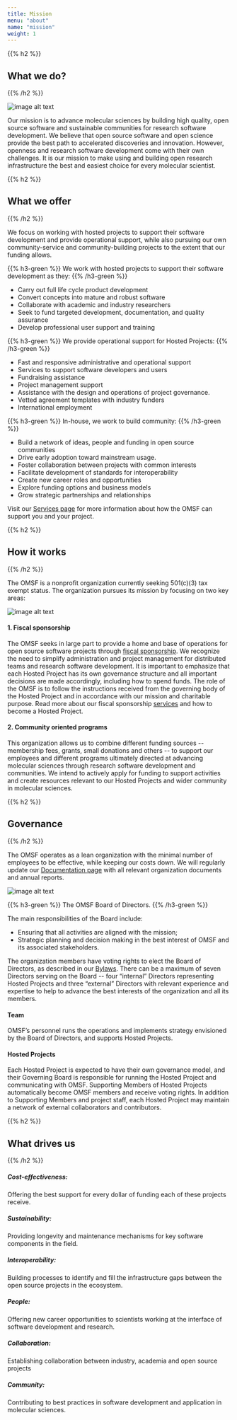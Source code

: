 ```yaml
---
title: Mission
menu: "about"
name: "mission"
weight: 1
---
```


{{% h2 %}}
## What we do?
{{% /h2 %}}

![image alt text](/images/OMF-img1.jpg)

Our mission is to advance molecular sciences by building high quality, open source software and sustainable communities for research software development.
We believe that open source software and open science provide the best path to accelerated discoveries and innovation. However, openness and research software development come with their own challenges. It is our mission to make using and building open research infrastructure the best and easiest choice for every molecular scientist.


{{% h2 %}}
## What we offer
{{% /h2 %}}

We focus on working with hosted projects to support their software development and provide operational support, while also pursuing our own community-service and community-building projects to the extent that our funding allows.

{{% h3-green %}}
We work with hosted projects to support their software development as they:
{{% /h3-green %}}
* Carry out full life cycle product development
* Convert concepts into mature and robust software
* Collaborate with academic and industry researchers
* Seek to fund targeted development, documentation, and quality assurance
* Develop professional user support and training

{{% h3-green %}}
We provide operational support for Hosted Projects:
{{% /h3-green %}}
* Fast and responsive administrative and operational support
* Services to support software developers and users
* Fundraising assistance
* Project management support
* Assistance with the design and operations of project governance.
* Vetted agreement templates with industry funders
* International employment

{{% h3-green %}}
In-house, we work to build community:
{{% /h3-green %}}
* Build a network of ideas, people and funding in open source communities
* Drive early adoption toward mainstream usage.
* Foster collaboration between projects with common interests
* Facilitate development of standards for interoperability
* Create new career roles and opportunities
* Explore funding options and business models
* Grow strategic partnerships and relationships

Visit our [Services page](#services) for more information about how the OMSF can support you and your project.


{{% h2 %}}
## How it works
{{% /h2 %}}

The OMSF is a nonprofit organization currently seeking 501(c)(3) tax exempt status. The organization pursues its mission by focusing on two key areas:

![image alt text](/images/OMF-img2.jpg)

#### 1.	Fiscal sponsorship
The OMSF seeks in large part to provide a home and base of operations for open source software projects through [fiscal sponsorship](https://en.wikipedia.org/wiki/Fiscal_sponsorship). We recognize the need to simplify administration and project management for distributed teams and research software development. It is important to emphasize that each Hosted Project has its own governance structure and all important decisions are made accordingly, including how to spend funds. The role of the OMSF is to follow the instructions received from the governing body of the Hosted Project and in accordance with our mission and charitable purpose. Read more about our fiscal sponsorship [services](services) and how to become a Hosted Project.  

#### 2.	Community oriented programs
This organization allows us to combine different funding sources -- membership fees, grants, small donations and others -- to support our employees and different programs ultimately directed at advancing molecular sciences through research software development and communities. We intend to actively apply for funding to support activities and create resources relevant to our Hosted Projects and wider community in molecular sciences.

{{% h2 %}}
## Governance
{{% /h2 %}}

The OMSF operates as a lean organization with the minimal number of employees to be effective, while keeping our costs down. We will regularly update our [Documentation page](#documentation) with all relevant organization documents and annual reports.

![image alt text](/images/OMF-img3.jpg)

{{% h3-green %}}
The OMSF Board of Directors.
{{% /h3-green %}}

The main responsibilities of the Board include:

* Ensuring that all activities are aligned with the mission;
* Strategic planning and decision making in the best interest of OMSF and its associated stakeholders.

The organization members have voting rights to elect the Board of Directors, as described in our [Bylaws](#documentation). There can be a maximum of seven Directors serving on the Board -- four “internal” Directors representing Hosted Projects and three “external” Directors with relevant experience and expertise to help to advance the best interests of the organization and all its members.

#### Team
OMSF’s personnel runs the operations and implements strategy envisioned by the Board of Directors, and supports Hosted Projects.


#### Hosted Projects
Each Hosted Project is expected to have their own governance model, and their Governing Board is responsible for running the Hosted Project and communicating with OMSF. Supporting Members of Hosted Projects automatically become OMSF members and receive voting rights. In addition to Supporting Members and project staff, each Hosted Project may maintain a network of external collaborators and contributors.


{{% h2 %}}
## What drives us
{{% /h2 %}}

##### Cost-effectiveness:
Offering the best support for every dollar of funding each of these projects receive.


##### Sustainability:
Providing longevity and maintenance mechanisms for key software components in the field.


##### Interoperability:
Building processes to identify and fill the infrastructure gaps between the open source projects in the ecosystem.


##### People:
Offering new career opportunities to scientists working at the interface of software development and research.


##### Collaboration:
Establishing collaboration between industry, academia and open source projects


##### Community:
Contributing to best practices in software development and application in molecular sciences.
